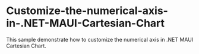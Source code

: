 # Customize-the-numerical-axis-in-.NET-MAUI-Cartesian-Chart
This sample demonstrate how to customize the numerical axis in .NET MAUI Cartesian Chart.
